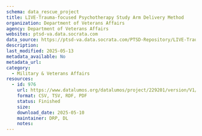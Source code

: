 ```yaml
---
schema: data_rescue_project 
title: LIVE-Trauma-focused Psychotherapy Study Arm Delivery Method
organization: Department of Veterans Affairs
agency: Department of Veterans Affairs
websites: ptsd-va.data.socrata.com
data_source: https://ptsd-va.data.socrata.com/PTSD-Repository/LIVE-Trauma-focused-Psychotherapy-Study-Arm-Delive/edda-dzzf
description: 
last_modified: 2025-05-13
metadata_available: No
metadata_url: 
category:
  - Military & Veterans Affairs 
resources:
  - id: 976
    url: https://www.datalumos.org/datalumos/project/229201/version/V1/view
    format: CSV, TSV, RDF, PDF
    status: Finished
    size: 
    download_date: 2025-05-10
    maintainer: DRP, DL
    notes: 
---
```

